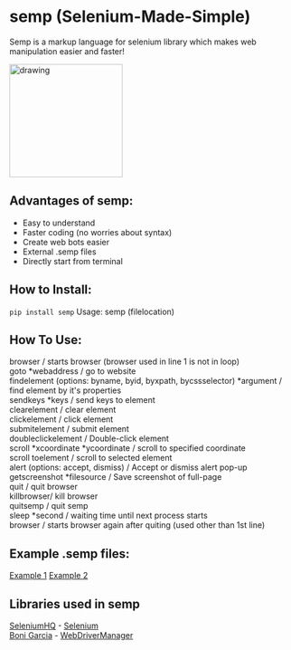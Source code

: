# semp (Selenium-Made-Simple)
Semp is a markup language for selenium library which makes web manipulation easier and faster!

<img src="https://user-images.githubusercontent.com/73137174/192388381-40cc3879-b6bf-4954-b153-7e2c85e6b222.png" alt="drawing" width="200"/>

## Advantages of semp:
- Easy to understand
- Faster coding (no worries about syntax)
- Create web bots easier
- External .semp files
- Directly start from terminal

## How to Install:
`pip install semp` 
Usage: semp (filelocation)

## How To Use:
browser / starts browser (browser used in line 1 is not in loop) \
goto *webaddress / go to website \
findelement (options: byname, byid, byxpath, bycssselector) *argument / find element by it's properties \
sendkeys *keys / send keys to element\
clearelement / clear element \
clickelement / click element \
submitelement / submit element \
doubleclickelement / Double-click element \
scroll *xcoordinate *ycoordinate / scroll to specified coordinate \
scroll toelement / scroll to selected element \
alert (options: accept, dismiss) / Accept or dismiss alert pop-up \
getscreenshot *filesource / Save screenshot of full-page \
quit / quit browser \
killbrowser/ kill browser \
quitsemp / quit semp \
sleep *second / waiting time until next process starts \
browser / starts browser again after quiting (used other than 1st line)

## Example .semp files:
[Example 1](https://github.com/dogumer/semp/blob/main/examples/example1.semp)
[Example 2](https://github.com/dogumer/semp/blob/main/examples/example2.semp)

## Libraries used in semp
[SeleniumHQ](https://github.com/SeleniumHQ) - [Selenium](https://github.com/SeleniumHQ/selenium) \
[Boni Garcia](https://github.com/bonigarcia/) - [WebDriverManager](https://github.com/bonigarcia/webdrivermanager)
